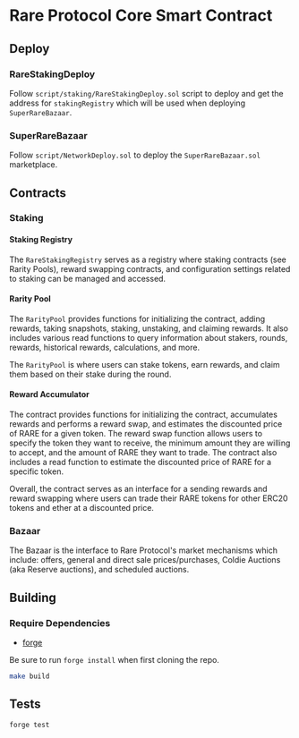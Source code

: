 # Rare Protocol Core Smart Contract

## Deploy

### RareStakingDeploy

Follow `script/staking/RareStakingDeploy.sol` script to deploy and get the address for `stakingRegistry` which will be used when deploying `SuperRareBazaar`.

### SuperRareBazaar

Follow `script/NetworkDeploy.sol` to deploy the `SuperRareBazaar.sol` marketplace.

## Contracts

### Staking
#### Staking Registry
The `RareStakingRegistry` serves as a registry where staking contracts (see Rarity Pools), reward swapping contracts, and configuration settings related to staking can be managed and accessed.

#### Rarity Pool
The `RarityPool` provides functions for initializing the contract, adding rewards, taking snapshots, staking, unstaking, and claiming rewards. It also includes various read functions to query information about stakers, rounds, rewards, historical rewards, calculations, and more.

The `RarityPool` is where users can stake tokens, earn rewards, and claim them based on their stake during the round.

#### Reward Accumulator
The contract provides functions for initializing the contract, accumulates rewards and performs a reward swap, and estimates the discounted price of RARE for a given token. The reward swap function allows users to specify the token they want to receive, the minimum amount they are willing to accept, and the amount of RARE they want to trade. The contract also includes a read function to estimate the discounted price of RARE for a specific token.

Overall, the contract serves as an interface for a sending rewards and reward swapping where users can trade their RARE tokens for other ERC20 tokens and ether at a discounted price.

### Bazaar
The Bazaar is the interface to Rare Protocol's market mechanisms which include: offers, general and direct sale prices/purchases, Coldie Auctions (aka Reserve auctions), and scheduled auctions.


## Building
### Require Dependencies
* [forge](https://github.com/foundry-rs/foundry)

Be sure to run `forge install` when first cloning the repo.

```bash
make build
```

## Tests
```bash
forge test
```
